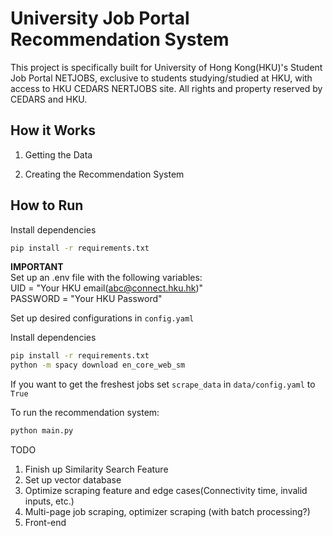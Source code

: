 # University Job Portal Recommendation System
This project is specifically built for University of Hong Kong(HKU)'s Student Job Portal NETJOBS, exclusive to students studying/studied at HKU, with access to HKU CEDARS NERTJOBS site. All rights and property reserved by CEDARS and HKU.

## How it Works

1. Getting the Data

2. Creating the Recommendation System

## How to Run
Install dependencies
```bash
pip install -r requirements.txt
```
<strong>IMPORTANT</strong>  
Set up an .env file with the following variables:  
UID = "Your HKU email(abc@connect.hku.hk)"  
PASSWORD = "Your HKU Password"  

Set up desired configurations in ```config.yaml```  

Install dependencies
```bash
pip install -r requirements.txt
python -m spacy download en_core_web_sm
```


If you want to get the freshest jobs set ```scrape_data``` in ```data/config.yaml``` to ```True```

To run the recommendation system:
```bash
python main.py
```


TODO
1. Finish up Similarity Search Feature
2. Set up vector database
3. Optimize scraping feature and edge cases(Connectivity time, invalid inputs, etc.)
4. Multi-page job scraping, optimizer scraping (with batch processing?)
5. Front-end
